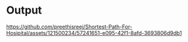 # Output


https://github.com/preethisreej/Shortest-Path-For-Hosipital/assets/121500234/57241651-e095-42f1-8afd-3693806d9db1

